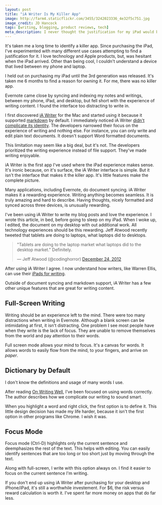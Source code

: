 ```yaml
---
layout: post
title: "iA Writer Is My Killer App"
image: http://farm4.staticflickr.com/3455/3242023336_4e32f5c751.jpg
image_credit: JD Hancock
tags: [writing, blogging, product reviews, tech]
meta_description: I never thought the justification for my iPad would be a word processing applciation.
---
```


It's taken me a long time to identify a killer app. Since purchasing the iPad, I've experimented with many different use cases attempting to find a justification for it. I love technology and Apple products, but, was hesitant when the iPad arrived. Other than being cool, I couldn't understand a device that lived between my phone and laptop.

I held out on purchasing my iPad until the 3rd generation was released. It's taken me 6 months to find a reason for owning it. For me, there was no killer app. 

Evernote came close by syncing and indexing my notes and writings, between my phone, iPad, and desktop, but fell short with the experience of writing content. I found the interface too distracting to write in. 

I first discovered [iA Writer][5] for the Mac and started using it because it supported [markdown][1] by default. I immediately noticed iA Writer [didn't complicate its identity][2]. The developers narrowed their focus on the experience of writing and nothing else. For instance, you can only write and edit plain text documents. It doesn't support Word formatted documents. 

This limitation may seem like a big deal, but it's not. The developers prioritized the writing experience instead of file support. They've made writing enjoyable.

iA Writer is the first app I've used where the iPad experience makes sense. It's ironic because, on it's surface, the iA Writer interface is simple. But it isn't the interface that makes it the killer app. It's little features make the complete picture.

Many applications, including Evernote, do document syncing. iA Writer makes it a rewarding experience. Writing anything becomes seamless. It is truly amazing and hard to describe. Having thoughts, nicely formatted and synced across three devices, is unusually rewarding.

I've been using iA Writer to write my blog posts and love the experience. I wrote this article, in bed, before going to sleep on my iPad. When I woke up, I edited, the document on my desktop with out additional work. All technology experiences should be this rewarding. Jeff Atwood recently tweeted that tablets are doing to laptops, what laptops did to desktops.

<blockquote class="twitter-tweet"><p>"Tablets are doing to the laptop market what laptops did to the desktop market." Definitely.</p>&mdash; Jeff Atwood (@codinghorror) <a href="https://twitter.com/codinghorror/status/283303031565590528" data-datetime="2012-12-24T20:08:00+00:00">December 24, 2012</a></blockquote>
<script async src="//platform.twitter.com/widgets.js" charset="utf-8"></script>

After using iA Writer I agree. I now understand how writers, like Warren Ellis, can use their [iPads for writing][3].

Outside of document syncing and markdown support, iA Writer has a few other unique features that are great for writing content.

## Full-Screen Writing

Writing should be an experience left to the mind. There were too many distractions when writing in Evernote. Although a blank screen can be intimidating at first, it isn't distracting. One problem I see most people have when they write is the lack of focus. They are unable to remove themselves from the world and pay attention to their words.

Full screen mode allows your mind to focus. It's a canvas for words. It allows words to easily flow from the mind, to your fingers, and arrive on _paper_.

## Dictionary by Default

I don't know the definitions and usage of many words I use. 

After reading [On Writing Well][4], I've been focused on using words correctly. The author describes how we complicate our writing to sound smart.

When you highlight a word and right click, the first option is to define it. This little design decision has made my life harder, because it isn't the first option in other programs like Chrome. I wish it was.

## Focus Mode

Focus mode (Ctrl-D) highlights only the current sentence and deemphasizes the rest of the text. This helps with editing. You can easily identify sentences that are too long or too short just by moving through the text. 

Along with full-screen, I write with this option always on. I find it easier to focus on the current sentence I'm writing.

If you don't end up using iA Writer after purchasing for your desktop and iPhone/iPad, it's still a worthwhile investement. For $6, the risk versus reward calculation is worth it. I've spent far more money on apps that do far less.

[1]: http://en.wikipedia.org/wiki/Markdown "Markdown"
[2]: http://blog.bufferapp.com/idea-to-paying-customers-in-7-weeks-how-we-did-it "Narrow Focus to Build Awesome Products"
[3]: http://www.rpad.tv/2012/12/18/warren-ellis-gun-machine-and-the-ipad/ "Warren Ellis writing on the iPad"
[4]: http://www.amazon.com/gp/product/0060891548/ref=as_li_ss_tl?ie=UTF8&tag=breharsblo-20&linkCode=as2&camp=1789&creative=390957&creativeASIN=0060891548 "On Writing Well"
[5]: http://www.iawriter.com/